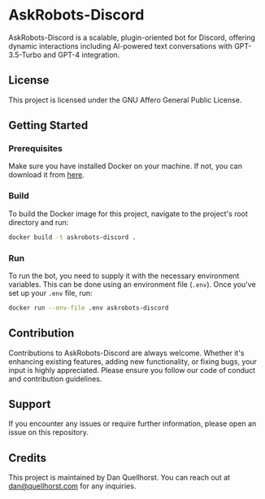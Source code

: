 # AskRobots-Discord

AskRobots-Discord is a scalable, plugin-oriented bot for Discord, offering dynamic 
interactions including AI-powered text conversations with GPT-3.5-Turbo and GPT-4 
integration.

## License
This project is licensed under the GNU Affero General Public License.

## Getting Started

### Prerequisites
Make sure you have installed Docker on your machine. If not, you can download it 
from [here](https://www.docker.com/products/docker-desktop).

### Build

To build the Docker image for this project, navigate to the project's root 
directory and run:

```bash
docker build -t askrobots-discord .
```

### Run

To run the bot, you need to supply it with the necessary environment variables. 
This can be done using an environment file (`.env`). Once you've set up your 
`.env` file, run:

```bash
docker run --env-file .env askrobots-discord
```

## Contribution

Contributions to AskRobots-Discord are always welcome. Whether it's enhancing 
existing features, adding new functionality, or fixing bugs, your input is 
highly appreciated. Please ensure you follow our code of conduct and contribution 
guidelines.

## Support

If you encounter any issues or require further information, please open an issue 
on this repository.

## Credits

This project is maintained by Dan Quellhorst. You can reach out at dan@quellhorst.com 
for any inquiries.